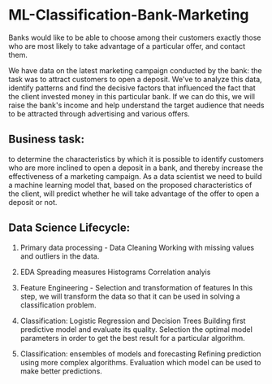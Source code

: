# ML-Classification-Bank-Marketing
Banks would like to be able to choose among their customers exactly those who are most likely to take advantage of a particular offer, and contact them.

We have data on the latest marketing campaign conducted by the bank: the task was to attract customers to open a deposit. We've to analyze this data, identify patterns and find the decisive factors that influenced the fact that the client invested money in this particular bank. If we can do this, we will raise the bank's income and help understand the target audience that needs to be attracted through advertising and various offers.

## Business task: 
to determine the characteristics by which it is possible to identify customers who are more inclined to open a deposit in a bank, and thereby increase the effectiveness of a marketing campaign. As a data scientist we need to build a machine learning model that, based on the proposed characteristics of the client, will predict whether he will take advantage of the offer to open a deposit or not.

## Data Science Lifecycle:

1. Primary data processing - Data Cleaning
Working with missing values and outliers in the data. 

2. EDA
Spreading measures
Histograms
Correlation analyis

3. Feature Engineering - Selection and transformation of features
In this step, we will transform the data so that it can be used in solving a classification problem. 

4. Classification: Logistic Regression and Decision Trees
Building first predictive model and evaluate its quality. Selection the optimal model parameters in order to get the best result for a particular algorithm.

5. Classification: ensembles of models and forecasting
Refining prediction using more complex algorithms. Evaluation which model can be used to make better predictions.
